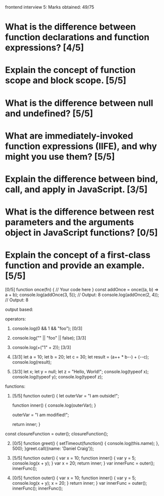 frontend interview 5: 
Marks obtained: 49/75 

# What is the difference between function declarations and function expressions? [4/5]
# Explain the concept of function scope and block scope. [5/5]
# What is the difference between null and undefined? [5/5]
# What are immediately-invoked function expressions (IIFE), and why might you use them? [5/5]
# Explain the difference between bind, call, and apply in JavaScript. [3/5]
# What is the difference between rest parameters and the arguments object in JavaScript functions? [0/5]
# Explain the concept of a first-class function and provide an example. [5/5]

[0/5]
function once(fn) {
    // Your code here
}
const addOnce = once((a, b) => a + b);
console.log(addOnce(3, 5)); // Output: 8
console.log(addOnce(2, 4));  // Output: 8

output based:

operators:
1. console.log(0 && 1 && "foo"); [0/3]
2. console.log("" || "foo" || false); [3/3]
3. console.log(+("1" + 2)); [3/3]

4. [3/3]
let a = 10;
let b = 20;
let c = 30;
let result = (a++ * b--) + (--c);
console.log(result);

5. [3/3]
let x;
let y = null;
let z = "Hello, World!";
console.log(typeof x);
console.log(typeof y);
console.log(typeof z);

functions:
1. [5/5]
function outer() {
    let outerVar = "I am outside!";

    function inner() {
        console.log(outerVar);
    }

    outerVar = "I am modified!";

    return inner;
}

const closureFunction = outer();
closureFunction();

2. [0/5]
function greet() {
  setTimeout(function() {
    console.log(this.name);
  }, 500);
}greet.call({name: 'Daniel Craig'});

3. [5/5]
function outer() {
var x = 10;
function inner() {
var y = 5;
console.log(x + y);
}
var x = 20;
return inner;
}
var innerFunc = outer();
innerFunc();

4. [0/5]
function outer() {
var x = 10;
function inner() {
var y = 5;
console.log(x + y);
x = 20;
}
return inner;
}
var innerFunc = outer();
innerFunc();
innerFunc();